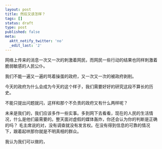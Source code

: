 ```yaml
---
layout: post
title: 然后又该怎样？
tags: []
status: draft
type: post
published: false
meta:
  aktt_notify_twitter: 'no'
  _edit_last: '2'
---
```

网络上传来的消息一次又一次的刺激着网民，而网民一些行动的结果也同样刺激着脆弱敏感的人民公仆。

我们不能一遍又一遍的骂着操蛋的政府，又一次又一次的被政府剥削。

今天的政府为什么会成为今天的这个样子，我们需要好好的研究这段不算长的历史。

不能只提出问题就闪，这样和那个不负责的政府又有什么两样呢？

未来是我们的，我们应该多作一些实事。多到网下去看看，现在的人民的生活情况，什么是他们最需要的。整天面对虚假的媒体轰炸，你还会认为你的判断是正确的吗？ 毛主席说的对，没有调查就没有发言权。在没有得到信息的可靠的情况下，跟着起哄那你就是不明真相的群众。

我认为我们可以做的，
